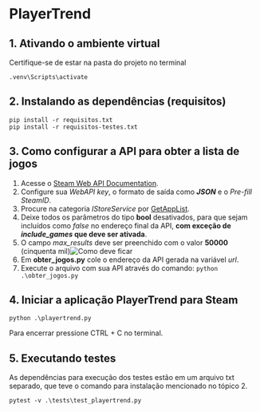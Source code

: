# PlayerTrend
## 1. Ativando o ambiente virtual
Certifique-se de estar na pasta do projeto no terminal

    .venv\Scripts\activate

## 2. Instalando as dependências (requisitos)

    pip install -r requisitos.txt
    pip install -r requisitos-testes.txt

## 3. Como configurar a API para obter a lista de jogos

 1. Acesse o [Steam Web API Documentation](https://steamapi.xpaw.me).
 2. Configure sua *WebAPI key*, o formato de saída como ***JSON*** e o *Pre-fill SteamID*.
 3. Procure na categoria *IStoreService* por [GetAppList](https://steamapi.xpaw.me/#IStoreService/GetAppList).
 4. Deixe todos os parâmetros do tipo **bool** desativados, para que sejam incluídos como *false* no endereço final da API, **com exceção de *include_games* que deve ser ativada**.
 5. O campo *max_results* deve ser preenchido com o valor **50000** (cinquenta mil)![Como deve ficar](https://i.imgur.com/xk9zYVS.png)
 6. Em **obter_jogos.py** cole o endereço da API gerada na variável *url*.
 7. Execute o arquivo com sua API através do comando: `python .\obter_jogos.py`
 ## 4. Iniciar a aplicação PlayerTrend para Steam
 
    python .\playertrend.py

 Para encerrar pressione CTRL + C no terminal.
 ## 5. Executando testes
 As dependências para execução dos testes estão em um arquivo txt separado, que teve o comando para instalação mencionado no tópico 2.

    pytest -v .\tests\test_playertrend.py
